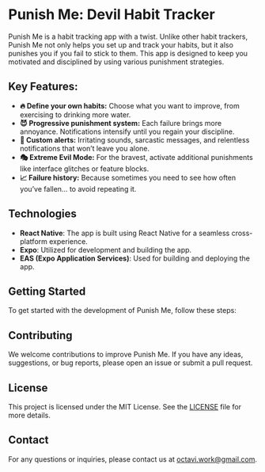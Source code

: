 # Punish Me: Devil Habit Tracker

Punish Me is a habit tracking app with a twist. Unlike other habit trackers, Punish Me not only helps you set up and track your habits, but it also punishes you if you fail to stick to them. This app is designed to keep you motivated and disciplined by using various punishment strategies.

## Key Features:
- **🔥 Define your own habits:** Choose what you want to improve, from exercising to drinking more water.
- **😈 Progressive punishment system:** Each failure brings more annoyance. Notifications intensify until you regain your discipline.
- **📢 Custom alerts:** Irritating sounds, sarcastic messages, and relentless notifications that won’t leave you alone.
- **🎭 Extreme Evil Mode:** For the bravest, activate additional punishments like interface glitches or feature blocks.
- **📈 Failure history:** Because sometimes you need to see how often you’ve fallen… to avoid repeating it.

## Technologies

- **React Native**: The app is built using React Native for a seamless cross-platform experience.
- **Expo**: Utilized for development and building the app.
- **EAS (Expo Application Services)**: Used for building and deploying the app.

## Getting Started

To get started with the development of Punish Me, follow these steps:

## Contributing

We welcome contributions to improve Punish Me. If you have any ideas, suggestions, or bug reports, please open an issue or submit a pull request.

## License

This project is licensed under the MIT License. See the [LICENSE](LICENSE) file for more details.

## Contact

For any questions or inquiries, please contact us at [octavi.work@gmail.com](mailto:octavi.work@gmail.com).
